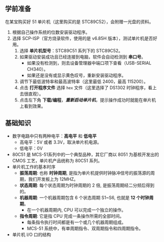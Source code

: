 
## 学前准备

在某宝购买好 51 单片机（这里购买的是 STC89C52），会附赠一光盘的资料。

1. 根据自己操作系统的位数安装驱动程序。
2. 选择 SCP-ISP（官方烧录软件，使用的是 v6.85H 版本），测试单片机是否好用。
    1. 选择 **单片机型号**：STC89C51 系列下的 STC89C52。
    2. 如果驱动安装成功且已经连接到电脑，软件会自动检测到 **串口号**。
        - 如果没有检测到，则去设备管理器中端口项下查看（USB-SERIAL CH340）。
        - 如果还是没有或显示黄色叹号，重新安装驱动程序。
    3. 调节下最低波特率和最高波特率（这里最低 2400，最高 115200）。
    4. 点击 **打开程序文件** 选择 `hex` 文件（这里选择了 DS1302 时钟程序，看上去很直观）。
    5. 点击左下角 **下载/编程**，***重新启动单片机***，提示操作成功时就能在单片机上看到效果。

## 基础知识

- 数字电路中只有两种电平：**高电平** 和 **低电平**
    - 高电平：5V 或者 3.3V，取决单片机电源。
    - 低电平：0V
- 80C51 是 MCS-51系列中的一个典型品种，其它厂商以 8051 为基核开发出的 CMOS 工艺，单片机产品统称为 80C51 系列。
- 单片机工作的基本时序
    - **振荡周期**: 也称 **时钟周期**, 是指为单片机提供时钟脉冲信号的振荡源的周期，我们开发板上为 12MHZ。
    - **状态周期**: 每个状态周期为时钟周期的 2 倍, 是振荡周期经二分频后得到的。
    - **机器周期**: 一个机器周期包含 6 个状态周期 S1~S6, 也就是 **12 个时钟周期**。
        - 在一个机器周期内, CPU 可以完成一个独立的操作。
    - **指令周期**: 它是指 CPU 完成一条操作所需的全部时间。
        - 每条指令执行时间都是有一个或几个机器周期组成。
        - MCS-51 系统中，有单周期指令、双周期指令和四周期指令。 
- 单片机 I/O 口的结构


